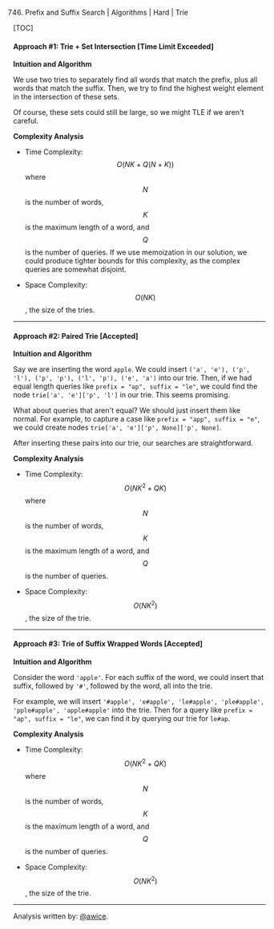 746. Prefix and Suffix Search | Algorithms | Hard | Trie

[TOC]

#### Approach #1: Trie + Set Intersection [Time Limit Exceeded]

**Intuition and Algorithm**

We use two tries to separately find all words that match the prefix, plus all words that match the suffix.  Then, we try to find the highest weight element in the intersection of these sets.

Of course, these sets could still be large, so we might TLE if we aren't careful.



**Complexity Analysis**

* Time Complexity: $$O(NK + Q(N+K))$$ where $$N$$ is the number of words, $$K$$ is the maximum length of a word, and $$Q$$ is the number of queries.  If we use memoization in our solution, we could produce tighter bounds for this complexity, as the complex queries are somewhat disjoint.

* Space Complexity: $$O(NK)$$, the size of the tries.

---
#### Approach #2: Paired Trie [Accepted]

**Intuition and Algorithm**

Say we are inserting the word `apple`.  We could insert `('a', 'e'), ('p', 'l'), ('p', 'p'), ('l', 'p'), ('e', 'a')` into our trie.  Then, if we had equal length queries like `prefix = "ap", suffix = "le"`, we could find the node `trie['a', 'e']['p', 'l']` in our trie.  This seems promising.

What about queries that aren't equal?  We should just insert them like normal.  For example, to capture a case like `prefix = "app", suffix = "e"`, we could create nodes `trie['a', 'e']['p', None]['p', None]`.

After inserting these pairs into our trie, our searches are straightforward.



**Complexity Analysis**

* Time Complexity: $$O(NK^2 + QK)$$ where $$N$$ is the number of words, $$K$$ is the maximum length of a word, and $$Q$$ is the number of queries.

* Space Complexity: $$O(NK^2)$$, the size of the trie.

---
#### Approach #3: Trie of Suffix Wrapped Words [Accepted]

**Intuition and Algorithm**

Consider the word `'apple'`.  For each suffix of the word, we could insert that suffix, followed by `'#'`, followed by the word, all into the trie.

For example, we will insert `'#apple', 'e#apple', 'le#apple', 'ple#apple', 'pple#apple', 'apple#apple'` into the trie.  Then for a query like `prefix = "ap", suffix = "le"`, we can find it by querying our trie for `le#ap`.



**Complexity Analysis**

* Time Complexity: $$O(NK^2 + QK)$$ where $$N$$ is the number of words, $$K$$ is the maximum length of a word, and $$Q$$ is the number of queries.

* Space Complexity: $$O(NK^2)$$, the size of the trie.

---

Analysis written by: [@awice](https://leetcode.com/awice).

